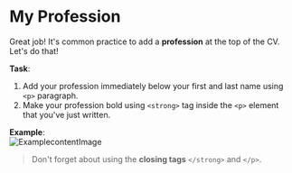 # My Profession

Great job! It's common practice to add a **profession** at the top of the CV. Let's do that!

**Task**:  
1. Add your profession immediately below your first and last name using `<p>` paragraph.
2. Make your profession bold using `<strong>` tag inside the `<p>` element that you've just written.

**Example**:  
![ExamplecontentImage](https://api.sololearn.com/DownloadFile?id=4608)

>Don't forget about using the **closing tags** `</strong>` and `</p>`.
